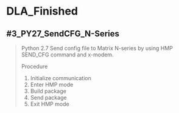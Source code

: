 # DLA_Finished

## #3_PY27_SendCFG_N-Series
> Python 2.7
> Send config file to Matrix N-series by using HMP SEND_CFG command and x-modem.
> 
> Procedure
> 1. Initialize communication
> 2. Enter HMP mode
> 3. Build package
> 4. Send package
> 5. Exit HMP mode

